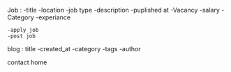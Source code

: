 Job :
    -title
    -location
    -job type
    -description
    -puplished at
    -Vacancy
    -salary
    -Category
    -experiance

    -apply job
    -post job

blog :
    title
    -created_at
    -category
    -tags
    -author

contact
home




